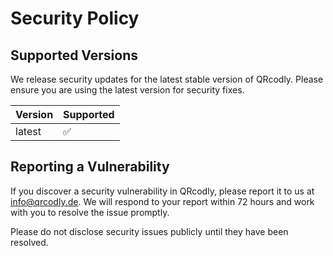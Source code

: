 # Security Policy

## Supported Versions

We release security updates for the latest stable version of QRcodly. Please ensure you are using the latest version for security fixes.

| Version | Supported          |
| ------- | ------------------ |
| latest  | :white_check_mark: |

## Reporting a Vulnerability

If you discover a security vulnerability in QRcodly, please report it to us at info@qrcodly.de. We will respond to your report within 72 hours and work with you to resolve the issue promptly.

Please do not disclose security issues publicly until they have been resolved.
